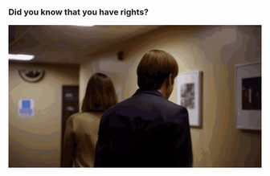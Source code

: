 ### Did you know that you have rights?

![](https://github.com/InfBooMm/infboomm/blob/main/saul-goodman-better-call-saul.gif?raw=true)
<!--
**InfBooMm/infboomm** is a ✨ _special_ ✨ repository because its `README.md` (this file) appears on your GitHub profile.

Here are some ideas to get you started:

- 🔭 I’m currently working on ...
- 🌱 I’m currently learning ...
- 👯 I’m looking to collaborate on ...
- 🤔 I’m looking for help with ...
- 💬 Ask me about ...
- 📫 How to reach me: ...
- 😄 Pronouns: ...
- ⚡ Fun fact: ...
-->
